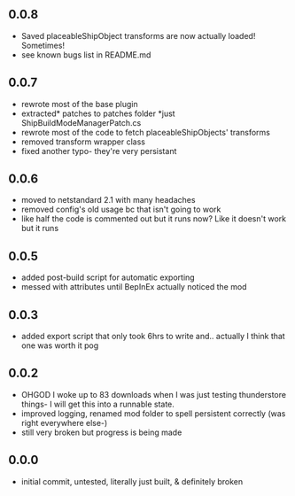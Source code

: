 ## 0.0.8
 - Saved placeableShipObject transforms are now actually loaded! Sometimes!
 - see known bugs list in README.md

## 0.0.7
 - rewrote most of the base plugin
 - extracted* patches to patches folder *just ShipBuildModeManagerPatch.cs
 - rewrote most of the code to fetch placeableShipObjects' transforms
 - removed transform wrapper class
 - fixed another typo- they're very persistant

## 0.0.6
 - moved to netstandard 2.1 with many headaches
 - removed config's old usage bc that isn't going to work
 - like half the code is commented out but it runs now? Like it doesn't work but it runs

## 0.0.5
 - added post-build script for automatic exporting
 - messed with attributes until BepInEx actually noticed the mod

## 0.0.3
 - added export script that only took 6hrs to write and.. actually I think that one was worth it pog

## 0.0.2
- OHGOD I woke up to 83 downloads when I was just testing thunderstore things- I will get this into a runnable state.
- improved logging, renamed mod folder to spell persistent correctly (was right everywhere else-)
- still very broken but progress is being made

## 0.0.0
- initial commit, untested, literally just built, & definitely broken